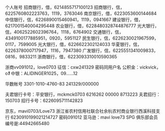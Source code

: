 个人账号
招商银行，借，6214855717100123
招商银行，信，6225760802223763，1119，3763046
南京银行，借，6223053600144684
中信银行，信，6226890015460941，1119，0941667
建设银行，借，6217001540004295448
农业银行，借，6228480328744876777
光大银行，信，4062522602396764，1118，6764902
交通银行，信，4349100177885951，0920，5951127
民生银行，信，6226230021967599，0117，7599005
光大银行，借，6226622302124033
华夏银行，信，6226378000717947，1116，7947380
广发银行，信，6225551341009833，0816，9833211
浙商银行，借，6223093310010590365

浙商vv091012，love0703
征信：cxw241329
密码同用户名
公积金：vickvick，o***1***
中银：ALIDINGER1025，09……12

华数帐号
3301-1010-4760-83
241329/000000

夫君银行卡号：平安银行，mckmck0703
 6216262 00000 8713223
夫君招行：150703
招行卡号：6226095711142823

京东，mavi0703/Love73
浙江省农村信用社联合社余杭农村商业银行西溪科技支行
6230910199021214727
密码091012
亚马逊：mavi   love73
SPG 俱乐部会员编号是:44942665480